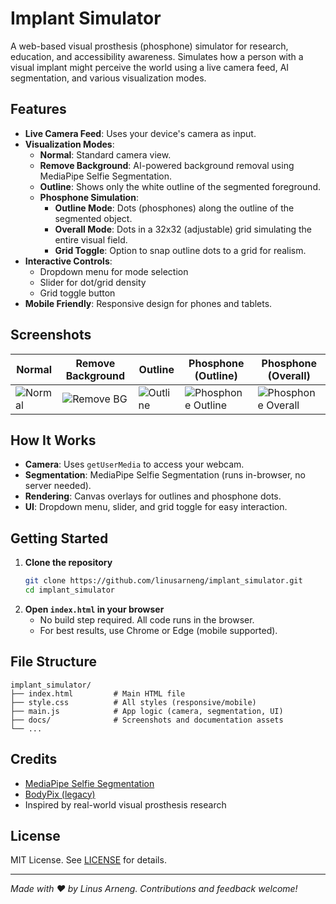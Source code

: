 # Implant Simulator

A web-based visual prosthesis (phosphone) simulator for research, education, and accessibility awareness. Simulates how a person with a visual implant might perceive the world using a live camera feed, AI segmentation, and various visualization modes.

## Features

- **Live Camera Feed**: Uses your device's camera as input.
- **Visualization Modes**:
  - **Normal**: Standard camera view.
  - **Remove Background**: AI-powered background removal using MediaPipe Selfie Segmentation.
  - **Outline**: Shows only the white outline of the segmented foreground.
  - **Phosphone Simulation**:
    - **Outline Mode**: Dots (phosphones) along the outline of the segmented object.
    - **Overall Mode**: Dots in a 32x32 (adjustable) grid simulating the entire visual field.
    - **Grid Toggle**: Option to snap outline dots to a grid for realism.
- **Interactive Controls**:
  - Dropdown menu for mode selection
  - Slider for dot/grid density
  - Grid toggle button
- **Mobile Friendly**: Responsive design for phones and tablets.

## Screenshots

| Normal | Remove Background | Outline | Phosphone (Outline) | Phosphone (Overall) |
|--------|------------------|---------|---------------------|---------------------|
| ![Normal](docs/screenshot_normal.jpg) | ![Remove BG](docs/screenshot_removebg.jpg) | ![Outline](docs/screenshot_outline.jpg) | ![Phosphone Outline](docs/screenshot_phosphone_outline.jpg) | ![Phosphone Overall](docs/screenshot_phosphone_overall.jpg) |

## How It Works

- **Camera**: Uses `getUserMedia` to access your webcam.
- **Segmentation**: MediaPipe Selfie Segmentation (runs in-browser, no server needed).
- **Rendering**: Canvas overlays for outlines and phosphone dots.
- **UI**: Dropdown menu, slider, and grid toggle for easy interaction.

## Getting Started

1. **Clone the repository**
   ```sh
   git clone https://github.com/linusarneng/implant_simulator.git
   cd implant_simulator
   ```
2. **Open `index.html` in your browser**
   - No build step required. All code runs in the browser.
   - For best results, use Chrome or Edge (mobile supported).

## File Structure

```
implant_simulator/
├── index.html         # Main HTML file
├── style.css          # All styles (responsive/mobile)
├── main.js            # App logic (camera, segmentation, UI)
├── docs/              # Screenshots and documentation assets
└── ...
```

## Credits
- [MediaPipe Selfie Segmentation](https://google.github.io/mediapipe/solutions/selfie_segmentation.html)
- [BodyPix (legacy)](https://github.com/tensorflow/tfjs-models/tree/master/body-pix)
- Inspired by real-world visual prosthesis research

## License

MIT License. See [LICENSE](LICENSE) for details.

---

*Made with ❤️ by Linus Arneng. Contributions and feedback welcome!*
